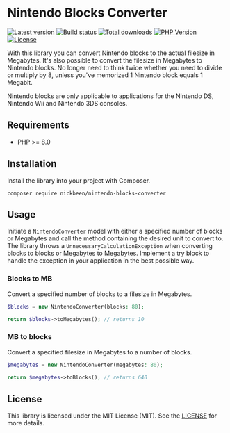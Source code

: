 # Nintendo Blocks Converter

[![Latest version](https://img.shields.io/packagist/v/nickbeen/nintendo-blocks-converter)](https://packagist.org/packages/nickbeen/nintendo-blocks-converter)
[![Build status](https://img.shields.io/github/workflow/status/nickbeen/nintendo-blocks-converter/Run%20tests)](https://packagist.org/packages/nickbeen/nintendo-blocks-converter)
[![Total downloads](https://img.shields.io/packagist/dt/nickbeen/nintendo-blocks-converter)](https://packagist.org/packages/nickbeen/nintendo-blocks-converter)
[![PHP Version](https://img.shields.io/packagist/php-v/nickbeen/nintendo-blocks-converter)](https://packagist.org/packages/nickbeen/nintendo-blocks-converter)
[![License](https://img.shields.io/packagist/l/nickbeen/nintendo-blocks-converter)](https://packagist.org/packages/nickbeen/nintendo-blocks-converter)

With this library you can convert Nintendo blocks to the actual filesize in Megabytes. It's also possible to convert the filesize in Megabytes to Nintendo blocks. No longer need to think twice whether you need to divide or multiply by 8, unless you've memorized 1 Nintendo block equals 1 Megabit.

Nintendo blocks are only applicable to applications for the Nintendo DS, Nintendo Wii and Nintendo 3DS consoles. 

## Requirements

* PHP >= 8.0

## Installation

Install the library into your project with Composer.

```
composer require nickbeen/nintendo-blocks-converter
```

## Usage

Initiate a `NintendoConverter` model with either a specified number of blocks or Megabytes and call the method containing the desired unit to convert to. The library throws a `UnnecessaryCalculationException` when converting blocks to blocks or Megabytes to Megabytes. Implement a try block to handle the exception in your application in the best possible way.

### Blocks to MB

Convert a specified number of blocks to a filesize in Megabytes.

```php
$blocks = new NintendoConverter(blocks: 80);

return $blocks->toMegabytes(); // returns 10
```

### MB to blocks

Convert a specified filesize in Megabytes to a number of blocks.

```php
$megabytes = new NintendoConverter(megabytes: 80);

return $megabytes->toBlocks(); // returns 640
```

## License

This library is licensed under the MIT License (MIT). See the [LICENSE](LICENSE.md) for more details.
